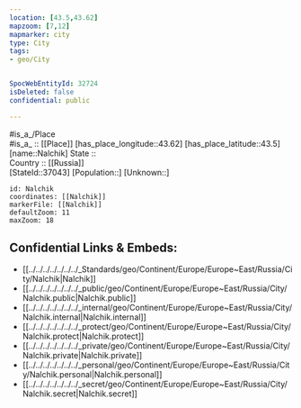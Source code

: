 ```yaml
---
location: [43.5,43.62] 
mapzoom: [7,12] 
mapmarker: city 
type: City
tags:
- geo/City


SpocWebEntityId: 32724
isDeleted: false
confidential: public

---
```

#is_a_/Place  
#is_a_ :: [[Place]] 
[has_place_longitude::43.62] 
[has_place_latitude::43.5] 
[name::Nalchik] 
State ::  
Country :: [[Russia]]  
[StateId::37043] 
[Population::] 
[Unknown::] 


```leaflet
id: Nalchik
coordinates: [[Nalchik]] 
markerFile: [[Nalchik]] 
defaultZoom: 11 
maxZoom: 18
```


## Confidential Links & Embeds: 
- [[../../../../../../../_Standards/geo/Continent/Europe/Europe~East/Russia/City/Nalchik|Nalchik]] 
- [[../../../../../../../_public/geo/Continent/Europe/Europe~East/Russia/City/Nalchik.public|Nalchik.public]] 
- [[../../../../../../../_internal/geo/Continent/Europe/Europe~East/Russia/City/Nalchik.internal|Nalchik.internal]] 
- [[../../../../../../../_protect/geo/Continent/Europe/Europe~East/Russia/City/Nalchik.protect|Nalchik.protect]] 
- [[../../../../../../../_private/geo/Continent/Europe/Europe~East/Russia/City/Nalchik.private|Nalchik.private]] 
- [[../../../../../../../_personal/geo/Continent/Europe/Europe~East/Russia/City/Nalchik.personal|Nalchik.personal]] 
- [[../../../../../../../_secret/geo/Continent/Europe/Europe~East/Russia/City/Nalchik.secret|Nalchik.secret]] 
